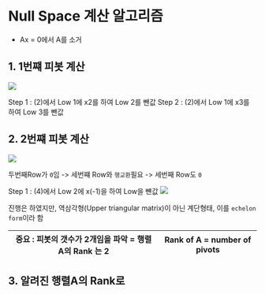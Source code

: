 # Null Space 계산 알고리즘 
- Ax = 0에서 A를 소거 

## 1. 1번쨰 피봇 계산
![](http://cfile25.uf.tistory.com/image/26778933586E57E62F758E)

Step 1 : (2)에서 Low 1에 x2를 하여 Low 2를 뺀값
Step 2 : (2)에서 Low 1에 x3를 하여 Low 3를 뺀값

## 2. 2번쨰 피봇 계산 
![](http://cfile10.uf.tistory.com/image/22762843586E59662A2345)

두번째Row가 `0`임 -> 세번쨰 Row와 `행교환`필요 -> 세번째 Row도 `0` 

Step 1 : (4)에서 Low 2에 x(-1)을 하여 Low을 뺸값 
![](http://cfile2.uf.tistory.com/image/2421764D586E5D9703BB70)

진행은 하였지만, 역삼각형(Upper triangular matrix)이 아닌 계단형태, 이를 `echelon form`이라 함

|중요 : 피봇의 갯수가 2개임을 파악 = 행렬 A의 Rank 는 2|Rank of A = number of pivots|
|-|-|

## 3. 알려진 행렬A의 Rank로 



